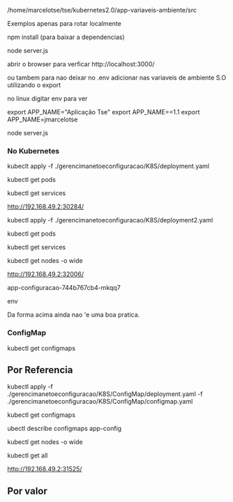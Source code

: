/home/marcelotse/tse/kubernetes2.0/app-variaveis-ambiente/src

Exemplos apenas para rotar localmente

npm install (para baixar a dependencias)

node server.js

abrir  o browser para verficar http://localhost:3000/

ou tambem para nao deixar no .env adicionar nas variaveis de ambiente S.O utilizando o export

no linux digitar env para ver

export APP_NAME="Aplicação Tse" 
export APP_NAME==1.1
export APP_NAME=jmarcelotse 

node server.js

### No Kubernetes ###
kubeclt apply -f ./gerencimanetoeconfiguracao/K8S/deployment.yaml 

kubectl get pods

kubectl get services

http://192.168.49.2:30284/

kubectl apply -f ./gerencimanetoeconfiguracao/K8S/deployment2.yaml

kubectl get pods

kubectl get services

kubectl get nodes -o wide

http://192.168.49.2:32006/

app-configuracao-744b767cb4-mkqq7

env


Da forma acima ainda nao 'e uma boa pratica.

### ConfigMap ###

kubectl get configmaps

## Por Referencia ##
kubectl apply -f ./gerencimanetoeconfiguracao/K8S/ConfigMap/deployment.yaml -f ./gerencimanetoeconfiguracao/K8S/ConfigMap/configmap.yaml

kubectl get configmaps

ubectl describe configmaps app-config

kubectl get nodes -o wide

kubectl get all

http://192.168.49.2:31525/

## Por valor ##

